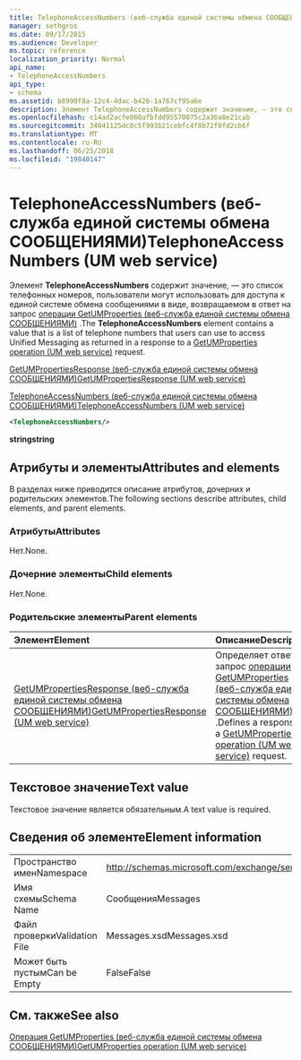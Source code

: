 ```yaml
---
title: TelephoneAccessNumbers (веб-служба единой системы обмена СООБЩЕНИЯМИ)
manager: sethgros
ms.date: 09/17/2015
ms.audience: Developer
ms.topic: reference
localization_priority: Normal
api_name:
- TelephoneAccessNumbers
api_type:
- schema
ms.assetid: b8990f8a-12c4-4dac-b426-1a767cf95a6e
description: Элемент TelephoneAccessNumbers содержит значение, — это список телефонных номеров, пользователи могут использовать для доступа к единой системе обмена сообщениями в виде, возвращаемом в ответ на запрос GetUMProperties операции (веб-служба единой системы обмена СООБЩЕНИЯМИ).
ms.openlocfilehash: c14ad2acfe860afbfdd95570075c2a36a8e21cab
ms.sourcegitcommit: 34041125dc8c5f993b21cebfc4f8b72f0fd2cb6f
ms.translationtype: MT
ms.contentlocale: ru-RU
ms.lasthandoff: 06/25/2018
ms.locfileid: "19840147"
---
```

# <a name="telephoneaccessnumbers-um-web-service"></a><span data-ttu-id="b80b5-103">TelephoneAccessNumbers (веб-служба единой системы обмена СООБЩЕНИЯМИ)</span><span class="sxs-lookup"><span data-stu-id="b80b5-103">TelephoneAccessNumbers (UM web service)</span></span>

<span data-ttu-id="b80b5-104">Элемент **TelephoneAccessNumbers** содержит значение, — это список телефонных номеров, пользователи могут использовать для доступа к единой системе обмена сообщениями в виде, возвращаемом в ответ на запрос [операции GetUMProperties (веб-служба единой системы обмена СООБЩЕНИЯМИ)](getumproperties-operation-um-web-service.md) .</span><span class="sxs-lookup"><span data-stu-id="b80b5-104">The **TelephoneAccessNumbers** element contains a value that is a list of telephone numbers that users can use to access Unified Messaging as returned in a response to a [GetUMProperties operation (UM web service)](getumproperties-operation-um-web-service.md) request.</span></span> 
  
[<span data-ttu-id="b80b5-105">GetUMPropertiesResponse (веб-служба единой системы обмена СООБЩЕНИЯМИ)</span><span class="sxs-lookup"><span data-stu-id="b80b5-105">GetUMPropertiesResponse (UM web service)</span></span>](getumpropertiesresponse-um-web-service.md)
  
[<span data-ttu-id="b80b5-106">TelephoneAccessNumbers (веб-служба единой системы обмена СООБЩЕНИЯМИ)</span><span class="sxs-lookup"><span data-stu-id="b80b5-106">TelephoneAccessNumbers (UM web service)</span></span>](telephoneaccessnumbers-um-web-service.md)
  
```xml
<TelephoneAccessNumbers/>
```

 <span data-ttu-id="b80b5-107">**string**</span><span class="sxs-lookup"><span data-stu-id="b80b5-107">**string**</span></span>
## <a name="attributes-and-elements"></a><span data-ttu-id="b80b5-108">Атрибуты и элементы</span><span class="sxs-lookup"><span data-stu-id="b80b5-108">Attributes and elements</span></span>

<span data-ttu-id="b80b5-109">В разделах ниже приводится описание атрибутов, дочерних и родительских элементов.</span><span class="sxs-lookup"><span data-stu-id="b80b5-109">The following sections describe attributes, child elements, and parent elements.</span></span>
  
### <a name="attributes"></a><span data-ttu-id="b80b5-110">Атрибуты</span><span class="sxs-lookup"><span data-stu-id="b80b5-110">Attributes</span></span>

<span data-ttu-id="b80b5-111">Нет.</span><span class="sxs-lookup"><span data-stu-id="b80b5-111">None.</span></span>
  
### <a name="child-elements"></a><span data-ttu-id="b80b5-112">Дочерние элементы</span><span class="sxs-lookup"><span data-stu-id="b80b5-112">Child elements</span></span>

<span data-ttu-id="b80b5-113">Нет.</span><span class="sxs-lookup"><span data-stu-id="b80b5-113">None.</span></span>
  
### <a name="parent-elements"></a><span data-ttu-id="b80b5-114">Родительские элементы</span><span class="sxs-lookup"><span data-stu-id="b80b5-114">Parent elements</span></span>

|<span data-ttu-id="b80b5-115">**Элемент**</span><span class="sxs-lookup"><span data-stu-id="b80b5-115">**Element**</span></span>|<span data-ttu-id="b80b5-116">**Описание**</span><span class="sxs-lookup"><span data-stu-id="b80b5-116">**Description**</span></span>|
|:-----|:-----|
|[<span data-ttu-id="b80b5-117">GetUMPropertiesResponse (веб-служба единой системы обмена СООБЩЕНИЯМИ)</span><span class="sxs-lookup"><span data-stu-id="b80b5-117">GetUMPropertiesResponse (UM web service)</span></span>](getumpropertiesresponse-um-web-service.md) <br/> |<span data-ttu-id="b80b5-118">Определяет ответ на запрос [операции GetUMProperties (веб-служба единой системы обмена СООБЩЕНИЯМИ)](getumproperties-operation-um-web-service.md) .</span><span class="sxs-lookup"><span data-stu-id="b80b5-118">Defines a response to a [GetUMProperties operation (UM web service)](getumproperties-operation-um-web-service.md) request.</span></span>  <br/> |
   
## <a name="text-value"></a><span data-ttu-id="b80b5-119">Текстовое значение</span><span class="sxs-lookup"><span data-stu-id="b80b5-119">Text value</span></span>

<span data-ttu-id="b80b5-120">Текстовое значение является обязательным.</span><span class="sxs-lookup"><span data-stu-id="b80b5-120">A text value is required.</span></span>
  
## <a name="element-information"></a><span data-ttu-id="b80b5-121">Сведения об элементе</span><span class="sxs-lookup"><span data-stu-id="b80b5-121">Element information</span></span>

|||
|:-----|:-----|
|<span data-ttu-id="b80b5-122">Пространство имен</span><span class="sxs-lookup"><span data-stu-id="b80b5-122">Namespace</span></span>  <br/> |http://schemas.microsoft.com/exchange/services/2006/messages  <br/> |
|<span data-ttu-id="b80b5-123">Имя схемы</span><span class="sxs-lookup"><span data-stu-id="b80b5-123">Schema Name</span></span>  <br/> |<span data-ttu-id="b80b5-124">Сообщения</span><span class="sxs-lookup"><span data-stu-id="b80b5-124">Messages</span></span>  <br/> |
|<span data-ttu-id="b80b5-125">Файл проверки</span><span class="sxs-lookup"><span data-stu-id="b80b5-125">Validation File</span></span>  <br/> |<span data-ttu-id="b80b5-126">Messages.xsd</span><span class="sxs-lookup"><span data-stu-id="b80b5-126">Messages.xsd</span></span>  <br/> |
|<span data-ttu-id="b80b5-127">Может быть пустым</span><span class="sxs-lookup"><span data-stu-id="b80b5-127">Can be Empty</span></span>  <br/> |<span data-ttu-id="b80b5-128">False</span><span class="sxs-lookup"><span data-stu-id="b80b5-128">False</span></span>  <br/> |
   
## <a name="see-also"></a><span data-ttu-id="b80b5-129">См. также</span><span class="sxs-lookup"><span data-stu-id="b80b5-129">See also</span></span>



[<span data-ttu-id="b80b5-130">Операция GetUMProperties (веб-служба единой системы обмена СООБЩЕНИЯМИ)</span><span class="sxs-lookup"><span data-stu-id="b80b5-130">GetUMProperties operation (UM web service)</span></span>](getumproperties-operation-um-web-service.md)

